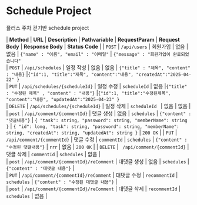 # Schedule Project 
플러스 주차 걷기반 schedule project

| **Method** | **URL**                                       | **Description**            | **Pathvariable**      | **RequestParam** |  **Request Body**                                              | **Response Body**                                                                                                                              | **Status Code** |
| `POST`     | ` /api/users `                                | 회원가입                     | 없음                   |    없음            |   ` {"name" : "이름", "email" : "이메일" `                       |    ` {"message" : "회원가입이 완료되었습니다"  `          
| `POST`     | `/api/schedules`                              | 일정 작성                    | 없음                   |    없음            |   ` {"title" : "제목", "content" : "내용} `                     |` {"id":1, "title":"제목", "content":"내용", "createdAt":"2025-04-22" } `  
| `PUT`      | `/api/schedules/{scheduleId}`                 | 일정 수정                    | ` scheduleId `        |    없음            |` {"title" : "수정된 제목" , "content" : "내용"} `                 |` {"id":1, "title":"수정된제목", "content":"내용", "updatedAt":"2025-04-23" } `  
| `DELETE`   | `/api/schedules/{scheduleId}`                 | 일정 삭제                    | `scheduleId `         |    없음            | 없음                                                           |`  `  
| `post`     | `/api/comment/{commentId}`                    | 댓글 생성                    | 없음                   |   ` schedules `   |   ` {"content" : "댓글내용"} `                                  | `{ "task": string, "password": string, "memberName": string }`                                | `{ "id": long, "task": string, "password": string, "memberName": string, "createdAt": string, "updatedAt": string }`                               | `200 OK`        |
| `PUT`      | `/api/comment/{commentId}`                    | 댓글 수정                    | ` commentId `         |  ` schedules `    |   ` {"content" : "수정된 댓글내용"} `                             | ` rrr `                                                                                            | 없음                                                                                                                                             | `200 OK`        |
| `DELETE`   | ` /api/comment/{commentId}`                   | 댓글 삭제                    | ` commentId `         |  ` schedules `    | 없음                                                           |`  `  
| `post`     |  ` /api/comment/{commentId}/reComment `       | 대댓글 생성                   | 없음                   |  ` schedules `    | ` {"content" : "대댓글 내용"} `                                 |`  `  
| `PUT`      |    ` /api/comment/{commentId}/reComment `     | 대댓글 수정                   | ` recommentId `       |  ` schedules `    | ` {"content" : "수정된 대댓글 내용"} `                            |`  `  
| `post`     |      ` /api/comment/{commentId}/reComment `   | 대댓글 삭제                   | ` recommentId `       |  ` schedules `    | 없음                                                           |`  `  